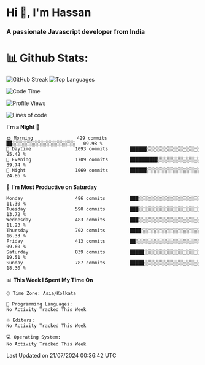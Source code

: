 # Hi 👋, I'm Hassan
### A passionate Javascript developer from India


# 📊 Github Stats:
![GitHub Streak](https://github-readme-streak-stats.herokuapp.com/?user=codeblooded47&theme=dracula&hide_border=false)
![Top Languages](https://github-readme-stats.vercel.app/api/top-langs/?username=codeblooded47&layout=compact&theme=dracula)



<!--START_SECTION:waka-->
![Code Time](http://img.shields.io/badge/Code%20Time-820%20hrs%2030%20mins-blue)

![Profile Views](http://img.shields.io/badge/Profile%20Views-3-blue)

![Lines of code](https://img.shields.io/badge/From%20Hello%20World%20I%27ve%20Written-23.5%20million%20lines%20of%20code-blue)

**I'm a Night 🦉** 

```text
🌞 Morning                429 commits         ██░░░░░░░░░░░░░░░░░░░░░░░   09.98 % 
🌆 Daytime                1093 commits        ██████░░░░░░░░░░░░░░░░░░░   25.42 % 
🌃 Evening                1709 commits        ██████████░░░░░░░░░░░░░░░   39.74 % 
🌙 Night                  1069 commits        ██████░░░░░░░░░░░░░░░░░░░   24.86 % 
```
📅 **I'm Most Productive on Saturday** 

```text
Monday                   486 commits         ███░░░░░░░░░░░░░░░░░░░░░░   11.30 % 
Tuesday                  590 commits         ███░░░░░░░░░░░░░░░░░░░░░░   13.72 % 
Wednesday                483 commits         ███░░░░░░░░░░░░░░░░░░░░░░   11.23 % 
Thursday                 702 commits         ████░░░░░░░░░░░░░░░░░░░░░   16.33 % 
Friday                   413 commits         ██░░░░░░░░░░░░░░░░░░░░░░░   09.60 % 
Saturday                 839 commits         █████░░░░░░░░░░░░░░░░░░░░   19.51 % 
Sunday                   787 commits         █████░░░░░░░░░░░░░░░░░░░░   18.30 % 
```


📊 **This Week I Spent My Time On** 

```text
🕑︎ Time Zone: Asia/Kolkata

💬 Programming Languages: 
No Activity Tracked This Week

🔥 Editors: 
No Activity Tracked This Week

💻 Operating System: 
No Activity Tracked This Week
```


 Last Updated on 21/07/2024 00:36:42 UTC
<!--END_SECTION:waka-->

